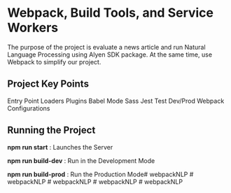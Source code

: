 # Webpack, Build Tools, and Service Workers

The purpose of the project is evaluate a news article and run Natural Language Processing using Alyen SDK package. At the same time, use Webpack to simplify our project. 

## Project Key Points

Entry Point
Loaders 
Plugins 
Babel 
Mode 
Sass
Jest Test 
Dev/Prod Webpack Configurations

## Running the Project

**npm run start** : Launches the Server

**npm run build-dev** : Run in the Development Mode

**npm run build-prod** : Run the Production Mode#   w e b p a c k N L P  
 #   w e b p a c k N L P  
 #   w e b p a c k N L P  
 #   w e b p a c k N L P  
 #   w e b p a c k N L P  
 
